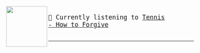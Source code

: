 #

<img align="left" width="110" height="110" src="https:&#x2F;&#x2F;lastfm.freetls.fastly.net&#x2F;i&#x2F;u&#x2F;174s&#x2F;47fbd156883d32518f4360e71bde2384.jpg">

<big><pre>
</br>🎵  Currently listening to  [Tennis - How to Forgive](https://www.youtube.com/results?search_query=Tennis+How+to+Forgive)</br>
</pre></big>

---

#